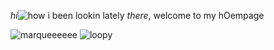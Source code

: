 <!--1. ### Hi there 👋-->

_hi_![how i been lookin lately](https://szmx.dev/hi/card.svg) _there_, welcome to my hOempage

![marqueeeeee](https://dev.szmx.dev/hi/marquee.svelte)
![loopy](https://dev.szmx.dev/hi/loop.svelte)

<!--
**selimhex/selimhex** is a ✨ _special_ ✨ repository because its `README.md` (this file) appears on your GitHub profile.

Here are some ideas to get you started:

- 🔭 I’m currently working on ...
- 🌱 I’m currently learning ...
- 👯 I’m looking to collaborate on ...
- 🤔 I’m looking for help with ...
- 💬 Ask me about ...
- 📫 How to reach me: ...
- 😄 Pronouns: ...
- ⚡ Fun fact: ...
-->
